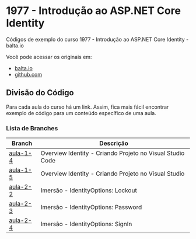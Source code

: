 # 1977 - Introdução ao ASP.NET Core Identity

Códigos de exemplo do curso 1977 - Introdução ao ASP.NET Core Identity - balta.io

Você pode acessar os originais em:

-   [balta.io](https://balta.io/)
-   [github.com](https://github.com/balta-io/1977)

## Divisão do Código

Para cada aula do curso há um link. Assim, fica mais fácil encontrar exemplo de código para um conteúdo específico de uma aula.

### Lista de Branches

| Branch   | Descrição                                                 |
| -------- | --------------------------------------------------------- |
| [aula-1-4](278de57adea8c9aa9d6333d6068818e2cb519be7/OverviewIdentity) | Overview Identity - Criando Projeto no Visual Studio Code |
| [aula-1-5](12902bc3030ffe516fef971af79de864dc946b27/Id.Overview.Mvc.Vstudio) | Overview Identity - Criando Projeto no Visual Studio |
| [aula-2-2](df010a0732b2f8a3bb8db57436e11e58567daf6e/Id.Overview.Mvc.Vstudio) | Imersão - IdentityOptions: Lockout |
| [aula-2-3](c8843331c8e9d2080b4f6af39f8955895efb760e/Id.Overview.Mvc.Vstudio) | Imersão - IdentityOptions: Password |
| [aula-2-4](3c7d81af68246b011593d19914dd4438ab371847/Id.Overview.Mvc.Vstudio) | Imersão - IdentityOptions: SignIn |